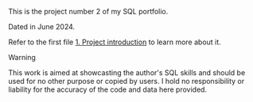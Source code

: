 This is the project number 2 of my SQL portfolio. 

Dated in June 2024.

Refer to the first file [1. Project introduction](https://github.com/alexalra/Portfolio-2/blob/main/1.%20Project%20introduction.md) to learn more about it. 

> [!WARNING]
> This work is aimed at showcasting the author's SQL skills and should be used for no other purpose or copied by users. I hold no responsibility or liability for the accuracy of the code and data here provided. 
